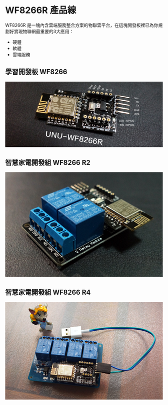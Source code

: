 
# WF8266R 產品線

WF8266R 是一塊內含雲端服務整合方案的物聯雲平台，在這塊開發板裡已為你規劃好實現物聯網最重要的3大應用：
* 硬體
* 軟體
* 雲端服務


## 學習開發板 WF8266
![](../intro1200.jpg)

## 智慧家電開發組 WF8266 R2
![](../images/WF8266R2.jpg)

## 智慧家電開發組 WF8266 R4

![](../images/WF8266R4.jpg)


